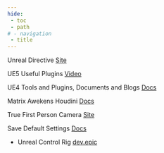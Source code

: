 ```yaml
---
hide:
 - toc
 - path
# - navigation
 - title
---
```

Unreal Directive [Site](https://www.unrealdirective.com/tips)

UE5 Useful Plugins [Video](https://www.youtube.com/watch?v=QkKGLJyLYFY)

UE4 Tools and Plugins, Documents and Blogs [Docs](https://dawnarc.com/2019/01/ue4tools-and-plugins-documents-and-blogs/)

Matrix Awekens Houdini [Docs](https://docs.unrealengine.com/5.1/en-US/city-sample-quick-start-for-generating-a-city-and-freeway-using-houdini/)

True First Person Camera [Site](https://www.froyok.fr/blog/2018-06-true-first-person-camera-in-unreal-engine-4/)

Save Default Settings [Docs](https://ninepointeightgame.com/game-updates/quick-tip-default-unreal-editor-preferences)

- Unreal Control Rig [dev.epic](https://dev.epicgames.com/community/learning/courses/5vL/unreal-engine-creating-and-modifying-control-rig/vyWZ/unreal-engine-introduction-to-creating-and-modifying-control-rig)